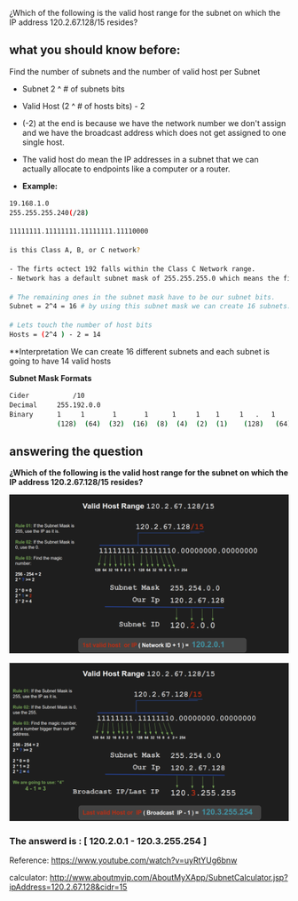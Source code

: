 ¿Which of the following is the valid host range for the subnet on which the IP address 120.2.67.128/15 resides?


## what you should know before:
Find the number of subnets and the number of valid host per Subnet

- Subnet
	2 ^ # of subnets bits

- Valid Host
	(2 ^ # of hosts bits) - 2 
	
* (-2) at the end is because we have the network number we don't assign and we have the broadcast address which does not get assigned to one single host.

* The valid host do mean the IP addresses in a subnet that we can actually allocate to endpoints like a computer or a router.


* **Example:**
```bash
19.168.1.0
255.255.255.240(/28)

11111111.11111111.11111111.11110000

is this Class A, B, or C network?

- The firts octect 192 falls within the Class C Network range.
- Network has a default subnet mask of 255.255.255.0 which means the first three octects are dedicated to the network portion, this never  changes.

# The remaining ones in the subnet mask have to be our subnet bits.
Subnet = 2^4 = 16 # by using this subnet mask we can create 16 subnets.

# Lets touch the number of host bits
Hosts = (2^4 ) - 2 = 14
```
**Interpretation
We can create 16 different subnets and each subnet is going to have 14 valid hosts

**Subnet Mask Formats**

```bash
Cider			/10
Decimal		255.192.0.0
Binary		1     1       1       1      1     1    1     1   .   1        1     0    0    0    0    0    0 ...
			(128)  (64)  (32)  (16)  (8)  (4)  (2)  (1)    (128)   (64)
```

## answering the question
**¿Which of the following is the valid host range for the subnet on which the IP address 120.2.67.128/15 resides?**


![alt text](first_valid_host.png)

![alt text](last_valid_host.png)


### The answerd is :  [ 120.2.0.1 - 120.3.255.254 ]



Reference: https://www.youtube.com/watch?v=uyRtYUg6bnw

calculator: http://www.aboutmyip.com/AboutMyXApp/SubnetCalculator.jsp?ipAddress=120.2.67.128&cidr=15